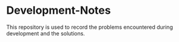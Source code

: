 # Development-Notes
This repository is used to record the problems encountered during development and the solutions.
